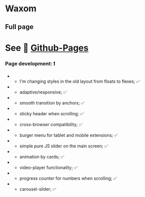 # Waxom
## Full page

# See :link: [Github-Pages](https://maksym-rozhko.github.io/Waxom/)
 
### Page development: :heavy_exclamation_mark: 
  * - I'm changing styles in the old layout from floats to flexes; :white_check_mark:
  * - adaptive/responsive; :white_check_mark:
  * - smooth transition by anchors; :white_check_mark:
  * - sticky header when scrolling; :white_check_mark:
  * - cross-browser compatibility; :white_check_mark:
  * - burger menu for tablet and mobile extensions; :white_check_mark:
  * - simple pure JS slider on the main screen; :white_check_mark:
  * - animation by cards; :white_check_mark:
  * - video-player functionality; :white_check_mark:
  * - progress counter for numbers when scrolling; :white_check_mark:
  * - carousel-slider; :white_check_mark:
  

